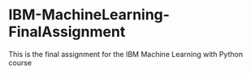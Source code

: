 # IBM-MachineLearning-FinalAssignment

This is the final assignment for the IBM Machine Learning with Python course
